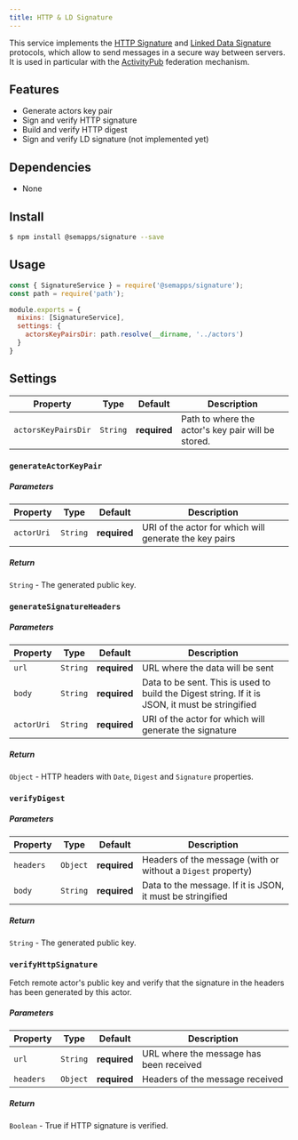 ```yaml
---
title: HTTP & LD Signature
---
```


This service implements the [HTTP Signature](https://tools.ietf.org/html/draft-cavage-http-signatures-12) and [Linked Data Signature](https://ldapwiki.com/wiki/Linked%20Data%20Signatures) protocols, which allow to send messages in a secure way between servers. It is used in particular with the [ActivityPub](activitypub.md) federation mechanism.

## Features

- Generate actors key pair
- Sign and verify HTTP signature
- Build and verify HTTP digest
- Sign and verify LD signature (not implemented yet)

## Dependencies

- None

## Install

```bash
$ npm install @semapps/signature --save
```

## Usage

```js
const { SignatureService } = require('@semapps/signature');
const path = require('path');

module.exports = {
  mixins: [SignatureService],
  settings: {
    actorsKeyPairsDir: path.resolve(__dirname, '../actors')
  }
}
```

## Settings

| Property | Type | Default | Description |
| -------- | ---- | ------- | ----------- |
| `actorsKeyPairsDir` | `String` | **required** | Path to where the actor's key pair will be stored. |


### `generateActorKeyPair`

##### Parameters
| Property | Type | Default | Description |
| -------- | ---- | ------- | ----------- |
| `actorUri` | `String` | **required** | URI of the actor for which will generate the key pairs |

##### Return
`String` - The generated public key.


### `generateSignatureHeaders`

##### Parameters
| Property | Type | Default | Description |
| -------- | ---- | ------- | ----------- |
| `url` | `String` | **required** | URL where the data will be sent |
| `body` | `String` | **required** | Data to be sent. This is used to build the Digest string. If it is JSON, it must be stringified |
| `actorUri` | `String` | **required** | URI of the actor for which will generate the signature |

##### Return
`Object` - HTTP headers with `Date`, `Digest` and `Signature` properties.


### `verifyDigest`

##### Parameters
| Property | Type | Default | Description |
| -------- | ---- | ------- | ----------- |
| `headers` | `Object` | **required** | Headers of the message (with or without a `Digest` property) |
| `body` | `String` | **required** | Data to the message. If it is JSON, it must be stringified |

##### Return
`String` - The generated public key.


### `verifyHttpSignature`

Fetch remote actor's public key and verify that the signature in the headers has been generated by this actor.

##### Parameters
| Property | Type | Default | Description |
| -------- | ---- | ------- | ----------- |
| `url` | `String` | **required** | URL where the message has been received |
| `headers` | `Object` | **required** | Headers of the message received |

##### Return
`Boolean` - True if HTTP signature is verified.
